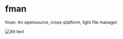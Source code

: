 # fman
fman: An opensource, cross-platform, light file manager.


![Alt text](https://github.com/bfaure/fman/blob/master/resources/Screen%20Shot%202017-01-09%20at%2011.07.34%20PM.png)
